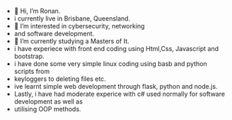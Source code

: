 - 👋 Hi, I’m Ronan.
-  i currently live in Brisbane, Queensland.
- 👀 I’m interested in cybersecurity, networking
-  and software development.
- 🌱 I’m currently studying a Masters of It.
- i have experiece with front end coding using Html,Css, Javascript and bootstrap.
- i have done some very simple linux coding using basb and python scripts from
- keyloggers to deleting files etc.
- ive learnt simple web development through flask, python and node.js.
- Lastly, i have had moderate experice with c# used normally for software development as well as
- utilising OOP methods.



